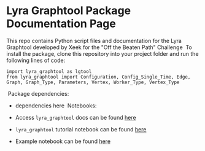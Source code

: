 # Lyra Graphtool Package Documentation Page

This repo contains Python script files and documentation for the Lyra Graphtool developed by Xeek for the "Off the Beaten Path" Challenge
​
To install the package, clone this repository into your project folder and run the following lines of code:
​
```
import lyra_graphtool as lgtool
from lyra_graphtool import Configuration, Config_Single_Time, Edge, Graph, Graph_Type, Parameters, Vertex, Worker_Type, Vertex_Type
```
​
Package dependencies:
* dependencies here
​
Notebooks:
* Access `lyra_graphtool` docs can be found [here](https://www.github.com/studio-x-llc/lyra_graphtool)

* `lyra_graphtool` tutorial notebook can be found [here](./notebooks/lyra_graphtool_tutorial.ipynb)

* Example notebook can be found [here](./notebooks/Lyra-starter-v0.ipynb)

